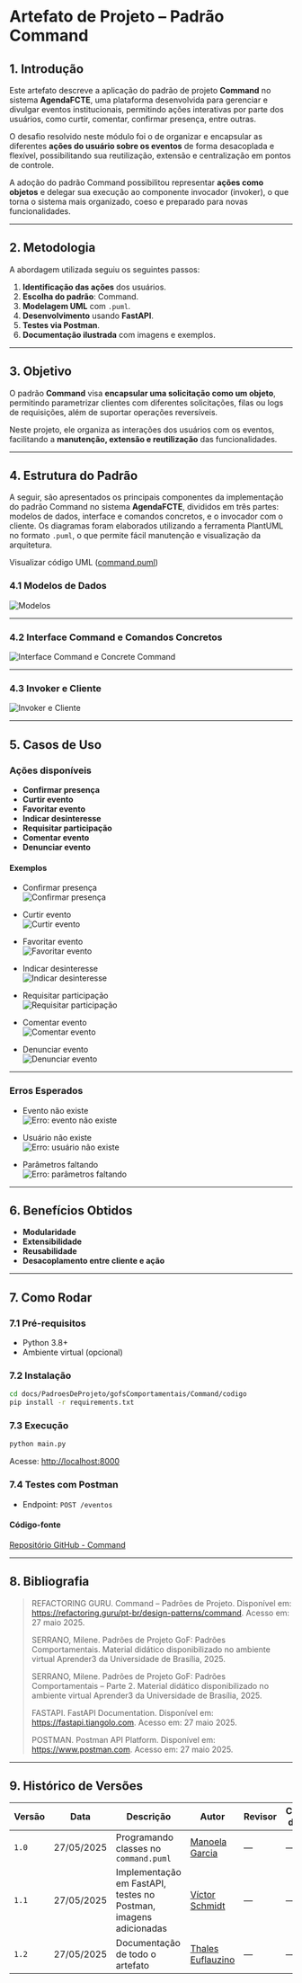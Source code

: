 ﻿
# Artefato de Projeto – Padrão Command

## 1. Introdução

Este artefato descreve a aplicação do padrão de projeto **Command** no sistema **AgendaFCTE**, uma plataforma desenvolvida para gerenciar e divulgar eventos institucionais, permitindo ações interativas por parte dos usuários, como curtir, comentar, confirmar presença, entre outras.

O desafio resolvido neste módulo foi o de organizar e encapsular as diferentes **ações do usuário sobre os eventos** de forma desacoplada e flexível, possibilitando sua reutilização, extensão e centralização em pontos de controle.

A adoção do padrão Command possibilitou representar **ações como objetos** e delegar sua execução ao componente invocador (invoker), o que torna o sistema mais organizado, coeso e preparado para novas funcionalidades.

---

## 2. Metodologia

A abordagem utilizada seguiu os seguintes passos:

1. **Identificação das ações** dos usuários.
2. **Escolha do padrão**: Command.
3. **Modelagem UML** com `.puml`.
4. **Desenvolvimento** usando **FastAPI**.
5. **Testes via Postman**.
6. **Documentação ilustrada** com imagens e exemplos.

---

## 3. Objetivo

O padrão **Command** visa **encapsular uma solicitação como um objeto**, permitindo parametrizar clientes com diferentes solicitações, filas ou logs de requisições, além de suportar operações reversíveis.

Neste projeto, ele organiza as interações dos usuários com os eventos, facilitando a **manutenção, extensão e reutilização** das funcionalidades.

---

## 4. Estrutura do Padrão

A seguir, são apresentados os principais componentes da implementação do padrão Command no sistema **AgendaFCTE**, divididos em três partes: modelos de dados, interface e comandos concretos, e o invocador com o cliente. Os diagramas foram elaborados utilizando a ferramenta PlantUML no formato `.puml`, o que permite fácil manutenção e visualização da arquitetura.

Visualizar código UML ([command.puml](https://github.com/UnBArqDsw2025-1-Turma02/2025.1-T02-G4_AgendaFCTE_Entrega_03/blob/main/docs/PadroesDeProjeto/gofsComportamentais/Command/codigo/command.puml))

### 4.1 Modelos de Dados

<img alt="Modelos" src="./assets/Command/codigo/modelos.png" />

---

### 4.2 Interface Command e Comandos Concretos

<img alt="Interface Command e Concrete Command" src="./assets/Command/codigo/interface_concrete.png" />

---

### 4.3 Invoker e Cliente

<img alt="Invoker e Cliente" src="./assets/Command/codigo/invoker_cliente.png" />

---

## 5. Casos de Uso

### Ações disponíveis

- **Confirmar presença**
- **Curtir evento**
- **Favoritar evento**
- **Indicar desinteresse**
- **Requisitar participação**
- **Comentar evento**
- **Denunciar evento**

#### Exemplos

- Confirmar presença  
  <img alt="Confirmar presença" src="./assets/Command/posts/post1.png" />

- Curtir evento  
  <img alt="Curtir evento" src="./assets/Command/posts/post2.png" />

- Favoritar evento  
  <img alt="Favoritar evento" src="./assets/Command/posts/post3.png" />

- Indicar desinteresse  
  <img alt="Indicar desinteresse" src="./assets/Command/posts/post4.png" />

- Requisitar participação  
  <img alt="Requisitar participação" src="./assets/Command/posts/post5.png" />

- Comentar evento  
  <img alt="Comentar evento" src="./assets/Command/posts/post6.png" />

- Denunciar evento  
  <img alt="Denunciar evento" src="./assets/Command/posts/post7.png" />

---

### Erros Esperados

- Evento não existe  
  <img alt="Erro: evento não existe" src="./assets/Command/posts/erro1.png" />

- Usuário não existe  
  <img alt="Erro: usuário não existe" src="./assets/Command/posts/erro2.png" />

- Parâmetros faltando  
  <img alt="Erro: parâmetros faltando" src="./assets/Command/posts/erro3.png" />

---

## 6. Benefícios Obtidos

- **Modularidade**
- **Extensibilidade**
- **Reusabilidade**
- **Desacoplamento entre cliente e ação**

---

## 7. Como Rodar

### 7.1 Pré-requisitos

- Python 3.8+
- Ambiente virtual (opcional)

### 7.2 Instalação

```bash
cd docs/PadroesDeProjeto/gofsComportamentais/Command/codigo
pip install -r requirements.txt
```

### 7.3 Execução

```bash
python main.py
```

Acesse: [http://localhost:8000](http://localhost:8000)

### 7.4 Testes com Postman

- Endpoint: `POST /eventos`

#### Código-fonte

[Repositório GitHub - Command](https://github.com/UnBArqDsw2025-1-Turma02/2025.1-T02-G4_AgendaFCTE_Entrega_03/tree/main/docs/PadroesDeProjeto/gofsComportamentais/Command/codigo)

---

## 8. Bibliografia

> REFACTORING GURU. Command – Padrões de Projeto. Disponível em: https://refactoring.guru/pt-br/design-patterns/command. Acesso em: 27 maio 2025.
> 
> SERRANO, Milene. Padrões de Projeto GoF: Padrões Comportamentais. Material didático disponibilizado no ambiente virtual Aprender3 da Universidade de Brasília, 2025.
>
> SERRANO, Milene. Padrões de Projeto GoF: Padrões Comportamentais – Parte 2. Material didático disponibilizado no ambiente virtual Aprender3 da Universidade de Brasília, 2025.
>
> FASTAPI. FastAPI Documentation. Disponível em: https://fastapi.tiangolo.com. Acesso em: 27 maio 2025.
>
> POSTMAN. Postman API Platform. Disponível em: https://www.postman.com. Acesso em: 27 maio 2025.

---

## 9. Histórico de Versões

| Versão | Data       | Descrição                                                        | Autor                                   | Revisor | Comentário do Revisor |
|--------|------------|------------------------------------------------------------------|-----------------------------------------|---------|------------------------|
| `1.0`  | 27/05/2025 | Programando classes no `command.puml`                            | [Manoela Garcia](https://github.com/manu-sgc) | —       | —                      |
| `1.1`  | 27/05/2025 | Implementação em FastAPI, testes no Postman, imagens adicionadas | [Víctor Schmidt](https://github.com/moonshinerd) | —       | —                      |
| `1.2`  | 27/05/2025 | Documentação de todo o artefato | [Thales Euflauzino](https://github.com/thaleseuflauzino) | —       | —                      |
